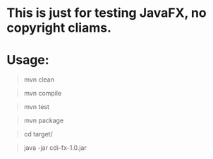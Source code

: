 # This is just for testing JavaFX, no copyright cliams.

# Usage:

> mvn clean

> mvn compile

> mvn test

> mvn package

> cd target/

> java -jar cdi-fx-1.0.jar